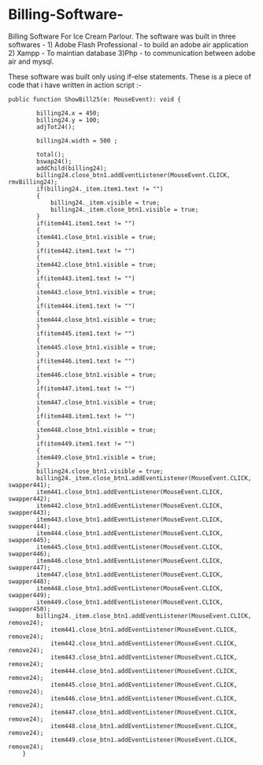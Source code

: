 # Billing-Software-
Billing Software For Ice Cream Parlour.
The software was built in three softwares -
	1) Adobe Flash Professional - to build an adobe air application
	2) Xampp - To maintian database
	3)Php - to communication between adobe air and mysql.

These software was built only using if-else statements.
These is a piece of code that i have written in action script :-


	public function ShowBill25(e: MouseEvent): void {

			billing24.x = 450;
			billing24.y = 100;
			adjTot24();
			
			billing24.width = 500 ;
			 
			total();
			bswap24();
			addChild(billing24);
			billing24.close_btn1.addEventListener(MouseEvent.CLICK, rmvBilling24);
			if(billing24._item.item1.text != "")
			{
				billing24._item.visible = true;
				billing24._item.close_btn1.visible = true;
			}
			if(item441.item1.text != "")
			{
			item441.close_btn1.visible = true;
			}
			if(item442.item1.text != "")
			{
			item442.close_btn1.visible = true;
			}
			if(item443.item1.text != "")
			{
			item443.close_btn1.visible = true;
			}
			if(item444.item1.text != "")
			{
			item444.close_btn1.visible = true;
			}
			if(item445.item1.text != "")
			{
			item445.close_btn1.visible = true;
			}
			if(item446.item1.text != "")
			{
			item446.close_btn1.visible = true;
			}
			if(item447.item1.text != "")
			{
			item447.close_btn1.visible = true;
			}
			if(item448.item1.text != "")
			{
			item448.close_btn1.visible = true;
			}
			if(item449.item1.text != "")
			{
			item449.close_btn1.visible = true;
			}
			billing24.close_btn1.visible = true;
			billing24._item.close_btn1.addEventListener(MouseEvent.CLICK, swapper441);
			item441.close_btn1.addEventListener(MouseEvent.CLICK, swapper442);
			item442.close_btn1.addEventListener(MouseEvent.CLICK, swapper443);
			item443.close_btn1.addEventListener(MouseEvent.CLICK, swapper444);
			item444.close_btn1.addEventListener(MouseEvent.CLICK, swapper445);
			item445.close_btn1.addEventListener(MouseEvent.CLICK, swapper446);
			item446.close_btn1.addEventListener(MouseEvent.CLICK, swapper447);
			item447.close_btn1.addEventListener(MouseEvent.CLICK, swapper448);
			item448.close_btn1.addEventListener(MouseEvent.CLICK, swapper449);
			item449.close_btn1.addEventListener(MouseEvent.CLICK, swapper450);
			billing24._item.close_btn1.addEventListener(MouseEvent.CLICK, remove24);
				item441.close_btn1.addEventListener(MouseEvent.CLICK, remove24);
				item442.close_btn1.addEventListener(MouseEvent.CLICK, remove24);
				item443.close_btn1.addEventListener(MouseEvent.CLICK, remove24);
				item444.close_btn1.addEventListener(MouseEvent.CLICK, remove24);
				item445.close_btn1.addEventListener(MouseEvent.CLICK, remove24);
				item446.close_btn1.addEventListener(MouseEvent.CLICK, remove24);
				item447.close_btn1.addEventListener(MouseEvent.CLICK, remove24);
				item448.close_btn1.addEventListener(MouseEvent.CLICK, remove24);
				item449.close_btn1.addEventListener(MouseEvent.CLICK, remove24);
		}

